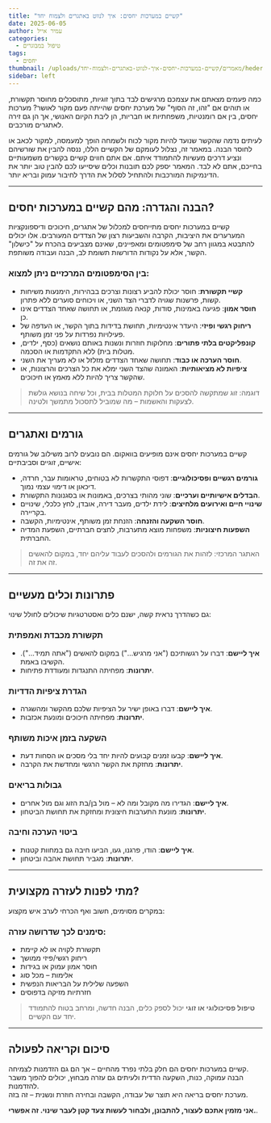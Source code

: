 ```yaml
---
title: "קשיים במערכות יחסים: איך לנווט באתגרים ולצמוח יחד"
date: 2025-06-05
author: עמיר אייל
categories:
  - טיפול במבוגרים
tags:
  - יחסים
thumbnail: /uploads/מאמרים/קשיים-במערכות-יחסים-איך-לנווט-באתגרים-ולצמוח-יחד/heder.jpg
sidebar: left
---
```

 

כמה פעמים מצאתם את עצמכם מרגישים לבד בתוך זוגיות, מתוסכלים מחוסר תקשורת, או תוהים אם "זהו, זה הסוף" של מערכת יחסים שהייתה פעם מקור לאושר? מערכות יחסים, בין אם רומנטיות, משפחתיות או חבריות, הן ליבת הקיום האנושי, אך הן גם זירה לאתגרים מורכבים.

לעיתים נדמה שהקשר שנועד להיות מקור לכוח ולשמחה הופך למעמסה, למקור לכאב או לחוסר הבנה. במאמר זה, נצלול לעומקם של הקשיים הללו, ננסה להבין את שורשיהם ונציע דרכים מעשיות להתמודד איתם. אם אתם חווים קשיים בקשרים משמעותיים בחייכם, אתם לא לבד. המאמר יספק לכם תובנות וכלים שיסייעו לכם להבין טוב יותר את הדינמיקות המורכבות ולהתחיל לסלול את הדרך לחיבור עמוק ובריא יותר.

---

## הבנה והגדרה: מהם קשיים במערכות יחסים?

קשיים במערכות יחסים מתייחסים למכלול של אתגרים, חיכוכים ודיספונקציות המערערים את היציבות, הקרבה והשביעות רצון של הצדדים המעורבים. אלו יכולים להתבטא במגוון רחב של סימפטומים ומאפיינים, שאינם מצביעים בהכרח על "כישלון" הקשר, אלא על נקודות הדורשות תשומת לב, הבנה ועבודה משותפת.

### בין הסימפטומים המרכזיים ניתן למצוא:
- **קשיי תקשורת**: חוסר יכולת להביע רצונות וצרכים בבהירות, הימנעות משיחות קשות, פרשנות שגויה לדברי הצד השני, או ויכוחים סוערים ללא פתרון.
- **חוסר אמון**: פגיעה באמינות, סודות, קנאה מוגזמת, או תחושה שאחד הצדדים אינו כן.
- **ריחוק רגשי ופיזי**: היעדר אינטימיות, תחושת בדידות בתוך הקשר, או העדפה של פעילויות נפרדות על פני זמן משותף.
- **קונפליקטים בלתי פתורים**: מחלוקות חוזרות ונשנות באותם נושאים (כסף, ילדים, מטלות בית) ללא התקדמות או הסכמה.
- **חוסר הערכה או כבוד**: תחושה שאחד הצדדים מזלזל או לא מעריך את השני.
- **ציפיות לא מציאותיות**: האמונה שהצד השני ימלא את כל הצרכים והרצונות, או שהקשר צריך להיות ללא מאמץ או חיכוכים.

> דוגמה: זוג שמתקשה להסכים על חלוקת המטלות בבית, וכל שיחה בנושא גולשת לצעקות והאשמות – מה שמוביל לתסכול מתמשך ולטינה.

---

## גורמים ואתגרים

קשיים במערכות יחסים אינם מופיעים בוואקום. הם נובעים לרוב משילוב של גורמים אישיים, זוגיים וסביבתיים:

- **גורמים רגשיים ופסיכולוגיים**: דפוסי התקשרות לא בטוחים, טראומות עבר, חרדה, דיכאון או דימוי עצמי נמוך.
- **הבדלים אישיותיים וערכיים**: שוני מהותי בצרכים, באמונות או בסגנונות התקשורת.
- **שינויי חיים ואירועים מלחיצים**: לידת ילדים, מעבר דירה, אובדן, לחץ כלכלי, שינויים בקריירה.
- **חוסר השקעה והזנחה**: הזנחת זמן משותף, אינטימיות, הקשבה.
- **השפעות חיצוניות**: משפחות מוצא מתערבות, לחצים חברתיים, השפעת המדיה החברתית.

> האתגר המרכזי: לזהות את הגורמים ולהסכים לעבוד עליהם יחד, במקום להאשים זה את זה.

---

## פתרונות וכלים מעשיים

גם כשהדרך נראית קשה, ישנם כלים ואסטרטגיות שיכולים לחולל שינוי:

### תקשורת מכבדת ואמפתית
- **איך ליישם**: דברו על רגשותיכם ("אני מרגיש...") במקום להאשים ("אתה תמיד..."). הקשיבו באמת.
- **יתרונות**: מפחיתה התנגדות ומעודדת פתיחות.

### הגדרת ציפיות הדדיות
- **איך ליישם**: דברו באופן ישיר על הציפיות שלכם מהקשר ומהשגרה.
- **יתרונות**: מפחיתה חיכוכים ומונעת אכזבות.

### השקעה בזמן איכות משותף
- **איך ליישם**: קבעו זמנים קבועים להיות יחד בלי מסכים או הסחות דעת.
- **יתרונות**: מחזקת את הקשר הרגשי ומחדשת את הקרבה.

### גבולות בריאים
- **איך ליישם**: הגדירו מה מקובל ומה לא – מול בן/בת הזוג וגם מול אחרים.
- **יתרונות**: מונעת התערבות חיצונית ומחזקת את תחושת הביטחון.

### ביטוי הערכה וחיבה
- **איך ליישם**: הודו, פרגנו, געו, הביעו חיבה גם במחוות קטנות.
- **יתרונות**: מגביר תחושת אהבה וביטחון.

---

## מתי לפנות לעזרה מקצועית?

במקרים מסוימים, חשוב ואף הכרחי לערב איש מקצוע:

### סימנים לכך שדרושה עזרה:
- תקשורת לקויה או לא קיימת
- ריחוק רגשי/פיזי ממושך
- חוסר אמון עמוק או בגידות
- אלימות – מכל סוג
- השפעה שלילית על הבריאות הנפשית
- חזרתיות מזיקה בדפוסים

> **טיפול פסיכולוגי או זוגי** יכול לספק כלים, הבנה חדשה, ומרחב בטוח להתמודד יחד עם הקשיים.

---

## סיכום וקריאה לפעולה

קשיים במערכות יחסים הם חלק בלתי נפרד מהחיים – אך הם גם הזדמנות לצמיחה.  
הבנה עמוקה, כנות, השקעה הדדית ולעיתים גם עזרה מבחוץ, יכולים להפוך משבר להזדמנות.  
מערכת יחסים בריאה היא תוצר של עבודה, הקשבה ובחירה חוזרת ונשנית – זה בזה.

**אני מזמין אתכם לעצור, להתבונן, ולבחור לעשות צעד קטן לעבר שינוי. זה אפשרי.**.

